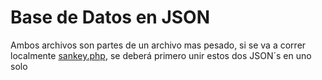 # Base de Datos en JSON

Ambos archivos son partes de un archivo mas pesado, si se va a correr localmente [sankey.php](https://github.com/Omental-GH/SIME---Visualizing/blob/main/sankey.php), se deberá primero unir estos dos JSON´s en uno solo
